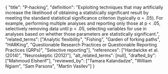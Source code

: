 {
    "title": "P-hacking",
    "definition": "Exploiting techniques that may artificially increase the likelihood of obtaining a statistically significant result by meeting the standard statistical significance criterion (typically α = .05). For example, performing multiple analyses and reporting only those at p < .05, selectively removing data until p < .05, selecting variables for use in analyses based on whether those parameters are statistically significant.",
    "related_terms": ["Analytic flexibility", "Fishing", "Garden of forking paths", "HARKing", "Questionable Research Practices or Questionable Reporting Practices (QRPs)", "Selective reporting"],
    "references": ["Hardwicke et al. (2014)", "Neuroskeptic (2012)"],
    "alt_related_terms": [null],
    "drafted_by": ["Mahmoud Elsherif"],
    "reviewed_by": ["Tamara Kalandadze", "William Ngiam", "Sam Parsons", "Martin Vasilev"]
  }
